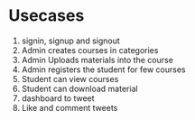 # Usecases

1. signin, signup and signout
3. Admin creates courses in categories
4. Admin Uploads materials into the course
5. Admin registers the  student for few courses
6. Student can view courses 
7. Student can download material
8. dashboard to tweet 
9. Like and comment tweets
